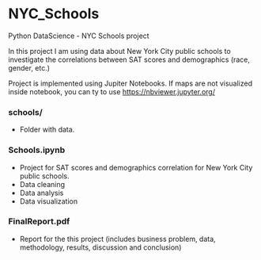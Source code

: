 # NYC_Schools
Python DataScience - NYC Schools project

In this project I am using data about New York City public schools to investigate the correlations between SAT scores and demographics (race, gender, etc.)

Project is implemented using Jupiter Notebooks. If maps are not visualized inside notebook, you can ty to use https://nbviewer.jupyter.org/

### schools/
- Folder with data.

### Schools.ipynb
- Project for SAT scores and demographics correlation for New York City public schools.
- Data cleaning
- Data analysis
- Data visualization 


### FinalReport.pdf
- Report for the this project (includes business problem, data, methodology, results, discussion and conclusion)
